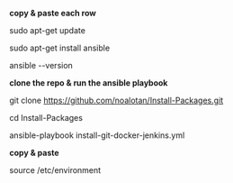 **copy & paste each row** 

sudo apt-get update

sudo apt-get install ansible

ansible --version

**clone the repo & run the ansible playbook**

git clone https://github.com/noalotan/Install-Packages.git

cd Install-Packages

ansible-playbook install-git-docker-jenkins.yml

**copy & paste**

source /etc/environment
